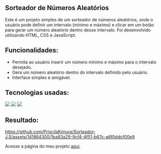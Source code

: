 ## Sorteador de Números Aleatórios

Este é um projeto simples de um sorteador de números aleatórios, onde o usuário pode definir um intervalo (mínimo e máximo) e clicar em um botão para gerar um número aleatório dentro desse intervalo. Foi desenvolvido utilizando HTML, CSS e JavaScript.

## Funcionalidades:

- Permita ao usuário inserir um número mínimo e máximo para o intervalo desejado.
- Gera um número aleatório dentro do intervalo definido pelo usuário.
- Interface simples e amigável.


 ## Tecnologias usadas: 
  <img src="https://img.shields.io/badge/CSS3-1572B6?style=for-the-badge&logo=css3&logoColor=white"/>
  <img src="https://img.shields.io/badge/HTML-239120?style=for-the-badge&logo=html5&logoColor=white"/> 
  <img src="https://img.shields.io/badge/JavaScript-F7DF1E?style=for-the-badge&logo=javascript&logoColor=black"/>

## Resultado:

https://github.com/PriscilaKimura/Sorteador-J.S/assets/141864300/1ba83a29-9cf4-4f51-b67c-a6f0ddcf00e9


Acesse a página do meu projeto [aqui](https://priscilakimura.github.io/Sorteador-J.S/).
